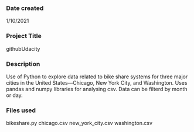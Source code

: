 ### Date created
1/10/2021

### Project Title
githubUdacity

### Description
Use of Python to explore data related to bike share systems for three major cities in the 
United States—Chicago, New York City, and Washington. Uses pandas and numpy libraries for analysing csv. Data can be filterd by month or day.

### Files used
bikeshare.py 
chicago.csv
new_york_city.csv
washington.csv




